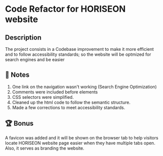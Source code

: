 # Code Refactor for HORISEON website

## Description
The project consists in a Codebase improvement to make it more efficient and to follow accessibility standards; so the website will be optmized for search engines and be easier

## 📝 Notes
1. One link on the navigation wasn't working (Search Engine Optimization)
2. Comments were included before elements 
3. CSS selectors were simplified.
4. Cleaned up the html code to follow the semantic structure.
5. Made a few corrections to meet accessibility standards.

## 🏆 Bonus
A favicon was added and it will be shown on the browser tab to help visitors locate HORISEON website page easier when they have multiple tabs open. Also, it serves as branding the website.